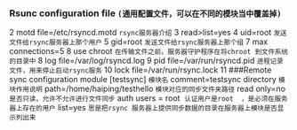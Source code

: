  ### Rsunc configuration file `(通用配置文件，可以在不同的模块当中覆盖掉)`
  2 motd file=/etc/rsyncd.motd `rsync服务器介绍`
  3 read>list=yes
  4 uid=root  `发送文件给rsync服务器上那个用户`
  5 gid=root `发送文件给rsync服务器上那个组`
  7 max connections=5
  8 use chroot `在传输文件之前，服务器守护程序在将chroot 到文件系统的目录中`
  8 log file=/var/log/rsyncd.log 
  9 pid file=/var/run/rsyncd.pid `进程记录文件，用来停止启动rsync服务`
 10 lock file=/var/run/rsync.lock
 11 
 ###Remote sync configuration module
 [testsync] `模块名`
 comment=testsync directory `模块作用说明`
 path=/home/haiping/testhello `模块对应的同步文件夹路径`
 read only=no `是否只读，允许不允许进行文件同步`
 auth users = root  `认证用户是root  ，是必须在服务器上存在的用户`
 list=yes `思是把rsync 服务器上提供同步数据的目录在服务器上模块是否显示列出来`

